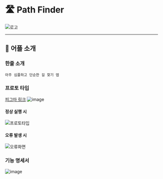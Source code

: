 # 🛣 Path Finder
![로고](https://user-images.githubusercontent.com/95426849/223027980-1d0f8ffb-72cf-4b2c-89c0-3da9dbdc9a69.png)

---
## 📱 어플 소개

### 한줄 소개
```
아주 심플하고 단순한 길 찾기 앱
```

### 프로토 타입
[피그마 링크](https://www.figma.com/file/ciWBy5tSR6hnjq8KxuyfHK/PathFinder?node-id=0%3A1&t=rF9eltUmoHpXZHb1-1)
![image](https://user-images.githubusercontent.com/95426849/223025032-f0de09fa-7d1c-4f5a-89a9-e2bddac3731f.png)

#### 정상 실행 시
![프로토타입](https://user-images.githubusercontent.com/95426849/223024750-f7be5d8d-ec1f-4467-8531-f7467a809fa0.gif)

#### 오류 발생 시
![오류화면](https://user-images.githubusercontent.com/95426849/223025380-d7a0ca14-08d5-485c-bc48-ec5bd37bf1ea.gif)

### 기능 명세서
![image](https://user-images.githubusercontent.com/95426849/223306525-324d66e0-373a-4777-bbaa-e68f0f2ed831.png)
